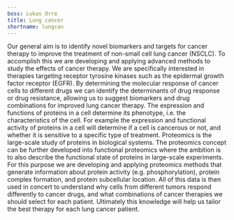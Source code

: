 ```yaml
---
boss: Lukas Orre
title: Lung cancer
shortname: lungcan
---
```

Our general aim is to identify novel biomarkers and targets for cancer therapy to improve the treatment of non-small cell lung cancer (NSCLC). To accomplish this we are developing and applying advanced methods to study the effects of cancer therapy. We are specifically interested in therapies targeting receptor tyrosine kinases such as the epidermal growth factor receptor (EGFR). By determining the molecular response of cancer cells to different drugs we can identify the determinants of drug response or drug resistance, allowing us to suggest biomarkers and drug combinations for improved lung cancer therapy. The expression and functions of proteins in a cell determine its phenotype, i.e. the characteristics of the cell. For example the expression and functional activity of proteins in a cell will determine if a cell is cancerous or not, and whether it is sensitive to a specific type of treatment. Proteomics is the large-scale study of proteins in biological systems. The proteomics concept can be further developed into functional proteomics where the ambition is to also describe the functional state of proteins in large-scale experiments. For this purpose we are developing and applying proteomics methods that generate information about protein activity (e.g. phosphorylation), protein complex formation, and protein subcellular location. All of this data is then used in concert to understand why cells from different tumors respond differently to cancer drugs, and what combinations of cancer therapies we should select for each patient. Ultimately this knowledge will help us tailor the best therapy for each lung cancer patient.

